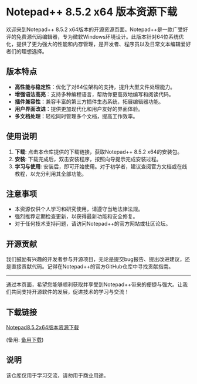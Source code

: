 # Notepad++ 8.5.2 x64 版本资源下载

欢迎来到Notepad++ 8.5.2 x64版本的开源资源页面。Notepad++是一款广受好评的免费源代码编辑器，专为微软Windows环境设计。此版本针对64位系统优化，提供了更为强大的性能和内存管理，是开发者、程序员以及日常文本编辑爱好者们的理想选择。

## 版本特点

- **高性能与稳定性**：优化了对64位架构的支持，提升大型文件处理能力。
- **增强语法高亮**：支持多种编程语言，帮助你更高效地编写和阅读代码。
- **插件兼容性**：兼容丰富的第三方插件生态系统，拓展编辑器功能。
- **用户界面改进**：提供更加现代化和用户友好的界面体验。
- **多文档处理**：轻松同时管理多个文档，提高工作效率。

## 使用说明

1. **下载**: 点击本仓库提供的下载链接，获取Notepad++ 8.5.2 x64的安装包。
2. **安装**: 下载完成后，双击安装程序，按照向导提示完成安装过程。
3. **学习与使用**: 安装后，即可开始使用。对于初学者，建议查阅官方文档或在线教程，以充分利用其全部功能。

## 注意事项

- 本资源仅供个人学习和研究使用，请遵守当地法律法规。
- 强烈推荐定期检查更新，以获得最新功能和安全修复。
- 对于任何技术支持问题，请访问Notepad++的官方网站或社区论坛。

## 开源贡献

我们鼓励有兴趣的开发者参与开源项目，无论是提交bug报告、提出改进建议，还是直接贡献代码。记得在Notepad++的官方GitHub仓库中寻找贡献指南。

---

通过本页面，希望您能够顺利获取并享受到Notepad++带来的便捷与强大。让我们共同支持开源软件的发展，促进技术的学习与交流！

## 下载链接
[Notepad8.5.2x64版本资源下载](https://pan.quark.cn/s/dbc1c3cfca20) 

(备用: [备用下载](https://pan.baidu.com/s/1IPLFm3DnKJuV9zgBkjpXaw?pwd=1234))

## 说明

该仓库仅用于学习交流，请勿用于商业用途。
